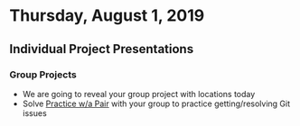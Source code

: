 Thursday, August 1, 2019
====================
## Individual Project Presentations
### Group Projects
- We are going to reveal your group project with locations today
- Solve [Practice w/a Pair](https://github.com/indiaplatoon/git-pair) with your group to practice getting/resolving Git issues
